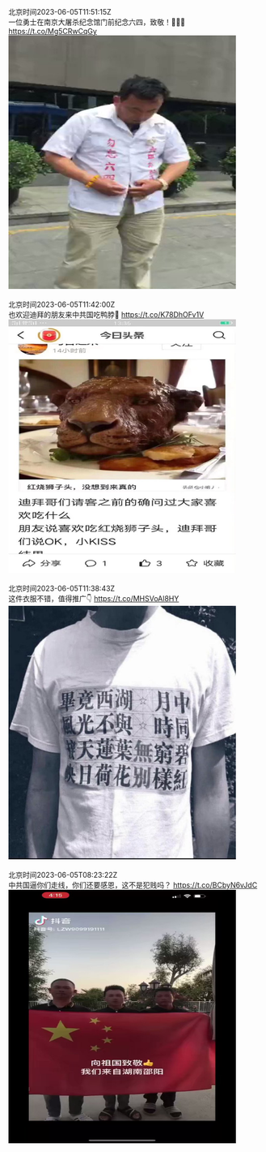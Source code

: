 北京时间2023-06-05T11:51:15Z<br>一位勇士在南京大屠杀纪念馆门前纪念六四，致敬！🫡🫡🫡 https://t.co/Mg5CRwCqGy<br><img src='/temp/video/2023/t-Month-6/u-Day-05/FHtxWIgJMI3yoLO/1665566928553885699_0.jpg' width='450' height='500'><br><br>北京时间2023-06-05T11:42:00Z<br>也欢迎迪拜的朋友来中共国吃鸭脖🐀 https://t.co/K78DhOFv1V<br><img src='/temp/image/2023/t-Month-6/1665564604125302784_0.jpg' width='450' height='500'><br><br>北京时间2023-06-05T11:38:43Z<br>这件衣服不错，值得推广👇 https://t.co/MHSVoAl8HY<br><img src='/temp/image/2023/t-Month-6/1665563774189809669_0.jpg' width='450' height='500'><br><br>北京时间2023-06-05T08:23:22Z<br>中共国逼你们走线，你们还要感恩，这不是犯贱吗？ https://t.co/BCbyN6vJdC<br><img src='/temp/video/2023/t-Month-6/u-Day-05/FHtxWIgJMI3yoLO/1665514616099831809_0.jpg' width='450' height='500'><br><br>